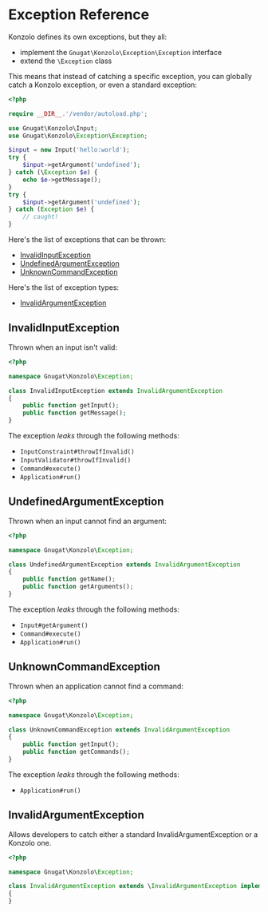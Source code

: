 # Exception Reference

Konzolo defines its own exceptions, but they all:

* implement the `Gnugat\Konzolo\Exception\Exception` interface
* extend the `\Exception` class

This means that instead of catching a specific exception, you can globally catch
a Konzolo exception, or even a standard exception:

```php
<?php

require __DIR__.'/vendor/autoload.php';

use Gnugat\Konzolo\Input;
use Gnugat\Konzolo\Exception\Exception;

$input = new Input('hello:world');
try {
    $input->getArgument('undefined');
} catch (\Exception $e) {
    echo $e->getMessage();
}
try {
    $input->getArgument('undefined');
} catch (Exception $e) {
    // caught!
}
```

Here's the list of exceptions that can be thrown:

* [InvalidInputException](#invalidinputexception)
* [UndefinedArgumentException](#undefinedargumentexception)
* [UnknownCommandException](#unknowncommandexception)

Here's the list of exception types:

* [InvalidArgumentException](#invalidargumentexception)

## InvalidInputException

Thrown when an input isn't valid:

```php
<?php

namespace Gnugat\Konzolo\Exception;

class InvalidInputException extends InvalidArgumentException
{
    public function getInput();
    public function getMessage();
}
```

The exception *leaks* through the following methods:

* `InputConstraint#throwIfInvalid()`
* `InputValidator#throwIfInvalid()`
* `Command#execute()`
* `Application#run()`

## UndefinedArgumentException

Thrown when an input cannot find an argument:

```php
<?php

namespace Gnugat\Konzolo\Exception;

class UndefinedArgumentException extends InvalidArgumentException
{
    public function getName();
    public function getArguments();
}
```

The exception *leaks* through the following methods:

* `Input#getArgument()`
* `Command#execute()`
* `Application#run()`

## UnknownCommandException

Thrown when an application cannot find a command:

```php
<?php

namespace Gnugat\Konzolo\Exception;

class UnknownCommandException extends InvalidArgumentException
{
    public function getInput();
    public function getCommands();
}
```

The exception *leaks* through the following methods:

* `Application#run()`

## InvalidArgumentException

Allows developers to catch either a standard InvalidArgumentException or a Konzolo one.

```php
<?php

namespace Gnugat\Konzolo\Exception;

class InvalidArgumentException extends \InvalidArgumentException implements Exception
{
}
```
